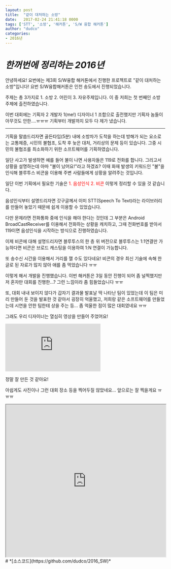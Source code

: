 ```yaml
---
layout: post
title:  "같이 대처하는 소방"
date:   2017-02-24 21:41:18 0000
tags: ['STT', '소방', '해커톤', 'S/W 융합 해커톤']
author: "dudco"
categories:
- 2016년
---
```


# *한꺼번에 정리하는 2016년*

안녕하세요! 요번에는 제3회 S/W융합 해커톤에서 진행한 프로젝트로 "같이 대처하는 소방"입니다!
요번 S/W융합해커톤은 인천 송도에서 진행되었습니다.

주제는 총 3가지로 1. 소방 2. 어린이 3. 자유주제입니다. 이 중 저희는 첫 번째인 소방 주제에 출전하였습니다.

이번 대회에는 기획자 2 개발자 1(me!) 디자이너 1 조합으로 출전했지만 기획자 놈들이 아무것도 안한....ㅠㅠㅠ 기획부터 개발까지 모두 다 제가 냈습니다.

***

기획을 말씀드리자면 골든타임(5분) 내에 소방차가 도착을 하는데 방해가 되는 요소로는 교통체증, 시민의 불협조, 도착 후 늦은 대처, 거리상의 문제 등이 있습니다. 그중 시민의 불협조를 최소화하기 위한 소프트웨어를 기획하였습니다.

일단 사고가 발생하면 예를 들어 불이 나면 사용자들은 119로 전화를 합니다. 그리고서 상황을 설명하는데 아마 "불이 났어요!"라고 하겠죠? 이때 화재 발생의 키워드인 "불"을 인식해 블루투스 비콘을 이용해 주변 사람들에게 상황을 알려주는 것입니다.

일단 이번 기획에서 필요한 기술은 <span style="color: red">1. 음성인식 2. 비콘 </span>이렇게 정리할 수 있을 것 같습니다.

음성인식부터 설명드리자면 갓구글께서 이미 STT(Speech To Text)라는 라이브러리를 만들어 놓았기 때문에 쉽게 이용할 수 있었습니다.

다만 문제라면 전화통화 중에 인식을 해야 한다는 것인데 그 부분은 Android BroadCastReceiver를 이용해서 전화하는 상황을 캐치하고, 그때 전화번호를 받아서 119이면 음성인식을 시작하는 방식으로 진행하였습니다.

이제 비콘에 대해 설명드리자면 블루투스의 한 층 위 버전으로 블루투스는 1:1연결만 가능하다면 비콘은 브로드 캐스팅을 이용하여 1:N 연결이 가능합니다.

또 송수신 시간을 이용해서 거리를 잴 수도 있다네요! 비콘의 경우 최신 기술에 속해 한글로 된 자료가 많지 않아 애를 좀 먹었습니다 ㅠㅠ

이렇게 해서 개발을 진행했습니다. 이번 해커톤은 3일 동안 진행이 되어 좀 널찍했지만 저 혼자만 대회를 진행한...? 그런 느낌이라 좀 힘들었습니다 ㅠㅠ

또, 대회 내내 보이지 않다가 갑자기 결과물 발표날 딱 나타난 팀이 있었는데 이 팀은 미리 만들어 둔 것을 발표한 것 같아서 굉장히 억울했고, 저희랑 같은 소프트웨어를 만들었는데 시연을 안한 팀한테 상을 주는 등... 좀 억울한 점이 많은 대회였네요 ㅠㅠ

그래도 우리 디자이너는 열심히 영상을 만들어 주었어요!

<iframe src="http://serviceapi.nmv.naver.com/flash/convertIframeTag.nhn?vid=D9F5807B155475FFC70E8880C6DFA2B1982A&outKey=V1244a1034bd29929fae54b0dbfb59904b750cd0a3f458d1b43e64b0dbfb59904b750" frameborder="no" scrolling="no"></iframe>

정말 잘 만든 것 같아요!

아쉽게도 사진이나 그런 대회 장소 등을 찍어두질 않았네요... 앞으로는 잘 찍을게요 ㅠㅠㅠ

<iframe src="https://docs.google.com/viewer?srcid=0B-6Hr2qafWtPVVRLQXUwbGhVT2M&pid=explorer&efh=false&a=v&chrome=false&embedded=true" width="100%" height="480px"></iframe>
# *[소스코드](https://github.com/dudco/2016_SW)*
